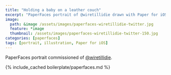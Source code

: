 ```yaml
---
title: "Holding a baby on a leather couch"
excerpt: "PaperFaces portrait of @wiretillidie drawn with Paper for iOS on an iPad."
image: 
  path: &image /assets/images/paperfaces-wiretillidie-twitter.jpg 
  feature: *image
  thumbnail: /assets/images/paperfaces-wiretillidie-twitter-150.jpg
categories: [paperfaces]
tags: [portrait, illustration, Paper for iOS]
---
```


PaperFaces portrait commissioned of [@wiretillidie](https://twitter.com/wiretillidie).

{% include_cached boilerplate/paperfaces.md %}
